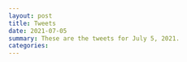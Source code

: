 ```yaml
---
layout: post
title: Tweets
date: 2021-07-05
summary: These are the tweets for July 5, 2021.
categories:
---
```


